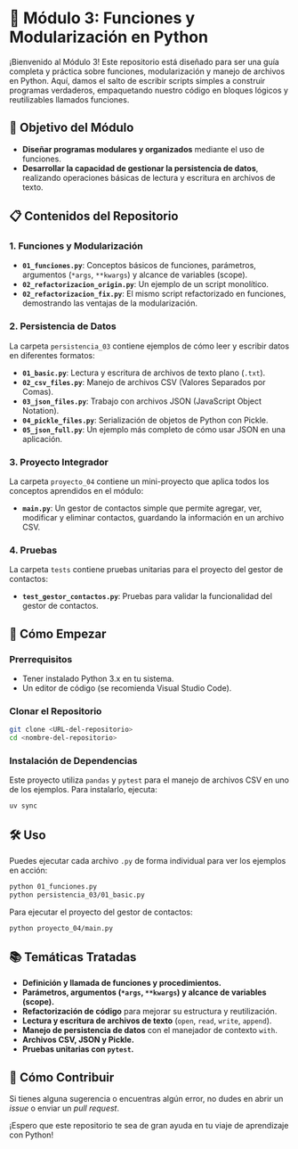 # 🐍 Módulo 3: Funciones y Modularización en Python

¡Bienvenido al Módulo 3! Este repositorio está diseñado para ser una guía completa y práctica sobre funciones, modularización y manejo de archivos en Python. Aquí, damos el salto de escribir scripts simples a construir programas verdaderos, empaquetando nuestro código en bloques lógicos y reutilizables llamados funciones.

## 🎯 Objetivo del Módulo

- **Diseñar programas modulares y organizados** mediante el uso de funciones.
- **Desarrollar la capacidad de gestionar la persistencia de datos**, realizando operaciones básicas de lectura y escritura en archivos de texto.

## 📋 Contenidos del Repositorio

### 1. Funciones y Modularización

- **`01_funciones.py`**: Conceptos básicos de funciones, parámetros, argumentos (`*args`, `**kwargs`) y alcance de variables (scope).
- **`02_refactorizacion_origin.py`**: Un ejemplo de un script monolítico.
- **`02_refactorizacion_fix.py`**: El mismo script refactorizado en funciones, demostrando las ventajas de la modularización.

### 2. Persistencia de Datos

La carpeta `persistencia_03` contiene ejemplos de cómo leer y escribir datos en diferentes formatos:

- **`01_basic.py`**: Lectura y escritura de archivos de texto plano (`.txt`).
- **`02_csv_files.py`**: Manejo de archivos CSV (Valores Separados por Comas).
- **`03_json_files.py`**: Trabajo con archivos JSON (JavaScript Object Notation).
- **`04_pickle_files.py`**: Serialización de objetos de Python con Pickle.
- **`05_json_full.py`**: Un ejemplo más completo de cómo usar JSON en una aplicación.

### 3. Proyecto Integrador

La carpeta `proyecto_04` contiene un mini-proyecto que aplica todos los conceptos aprendidos en el módulo:

- **`main.py`**: Un gestor de contactos simple que permite agregar, ver, modificar y eliminar contactos, guardando la información en un archivo CSV.

### 4. Pruebas

La carpeta `tests` contiene pruebas unitarias para el proyecto del gestor de contactos:

- **`test_gestor_contactos.py`**: Pruebas para validar la funcionalidad del gestor de contactos.

## 🚀 Cómo Empezar

### Prerrequisitos

- Tener instalado Python 3.x en tu sistema.
- Un editor de código (se recomienda Visual Studio Code).

### Clonar el Repositorio

```bash
git clone <URL-del-repositorio>
cd <nombre-del-repositorio>
```

### Instalación de Dependencias

Este proyecto utiliza `pandas` y `pytest` para el manejo de archivos CSV en uno de los ejemplos. Para instalarlo, ejecuta:

```bash
uv sync
```

## 🛠️ Uso

Puedes ejecutar cada archivo `.py` de forma individual para ver los ejemplos en acción:

```bash
python 01_funciones.py
python persistencia_03/01_basic.py
```

Para ejecutar el proyecto del gestor de contactos:

```bash
python proyecto_04/main.py
```

## 📚 Temáticas Tratadas

- **Definición y llamada de funciones y procedimientos.**
- **Parámetros, argumentos (`*args`, `**kwargs`) y alcance de variables (scope).**
- **Refactorización de código** para mejorar su estructura y reutilización.
- **Lectura y escritura de archivos de texto** (`open`, `read`, `write`, `append`).
- **Manejo de persistencia de datos** con el manejador de contexto `with`.
- **Archivos CSV, JSON y Pickle.**
- **Pruebas unitarias con `pytest`.**

## 🤝 Cómo Contribuir

Si tienes alguna sugerencia o encuentras algún error, no dudes en abrir un *issue* o enviar un *pull request*.

¡Espero que este repositorio te sea de gran ayuda en tu viaje de aprendizaje con Python!
